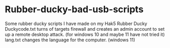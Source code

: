 # Rubber-ducky-bad-usb-scripts
Some rubber ducky scripts I have made on my Hak5 Rubber Ducky
Duckycode.txt turns of targets firewall and creates an admin account to set up a remote desktop attack. (for windows 10 and maybe 11 have not tried it)
lang.txt changes the language for the computer. (windows 11)
